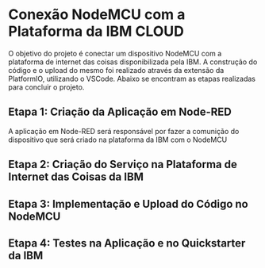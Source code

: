 # Conexão NodeMCU com a Plataforma da IBM CLOUD

O objetivo do projeto é conectar um dispositivo NodeMCU com a plataforma de internet das coisas disponibilizada pela IBM. A construção do código e o upload do mesmo foi realizado através da extensão da PlatformIO, utilizando o VSCode. Abaixo se encontram as etapas realizadas para concluir o projeto.

## Etapa 1: Criação da Aplicação em Node-RED

A aplicação em Node-RED será responsável por fazer a comunição do dispositivo que será criado na plataforma da IBM com o NodeMCU
## Etapa 2: Criação do Serviço na Plataforma de Internet das Coisas da IBM
## Etapa 3: Implementação e Upload do Código no NodeMCU
## Etapa 4: Testes na Aplicação e no Quickstarter da IBM
